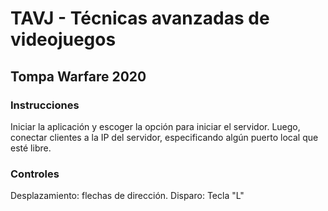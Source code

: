 # TAVJ - Técnicas avanzadas de videojuegos

## Tompa Warfare 2020

### Instrucciones
Iniciar la aplicación y escoger la opción para iniciar el servidor. Luego, conectar clientes a la IP del servidor, especificando algún puerto local que esté libre.

### Controles
Desplazamiento: flechas de dirección.
Disparo: Tecla "L"
